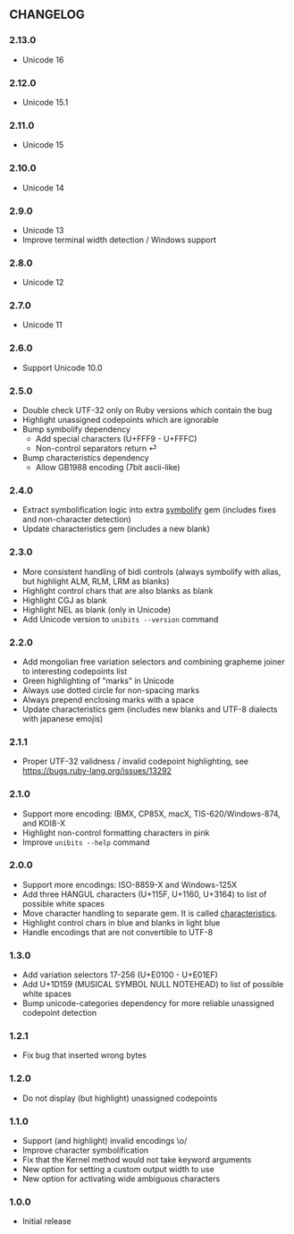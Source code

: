 ## CHANGELOG

### 2.13.0

* Unicode 16

### 2.12.0

* Unicode 15.1

### 2.11.0

* Unicode 15

### 2.10.0

* Unicode 14

### 2.9.0

* Unicode 13
* Improve terminal width detection / Windows support

### 2.8.0

* Unicode 12

### 2.7.0

* Unicode 11

### 2.6.0

* Support Unicode 10.0

### 2.5.0

* Double check UTF-32 only on Ruby versions which contain the bug
* Highlight unassigned codepoints which are ignorable
* Bump symbolify dependency
  * Add special characters (U+FFF9 - U+FFFC)
  * Non-control separators return ⏎
* Bump characteristics dependency
  * Allow GB1988 encoding (7bit ascii-like)

### 2.4.0

* Extract symbolification logic into extra [symbolify](https://github.com/janlelis/symbolify) gem (includes fixes and non-character detection)
* Update characteristics gem (includes a new blank)

### 2.3.0

* More consistent handling of bidi controls (always symbolify with alias, but highlight ALM, RLM, LRM as blanks)
* Highlight control chars that are also blanks as blank
* Highlight CGJ as blank
* Highlight NEL as blank (only in Unicode)
* Add Unicode version to `unibits --version` command

### 2.2.0

* Add mongolian free variation selectors and combining grapheme joiner to interesting codepoints list
* Green highlighting of "marks" in Unicode
* Always use dotted circle for non-spacing marks
* Always prepend enclosing marks with a space
* Update characteristics gem (includes new blanks and UTF-8 dialects with japanese emojis)

### 2.1.1

* Proper UTF-32 validness / invalid codepoint highlighting, see https://bugs.ruby-lang.org/issues/13292

### 2.1.0

* Support more encoding: IBMX, CP85X, macX, TIS-620/Windows-874, and KOI8-X
* Highlight non-control formatting characters in pink
* Improve `unibits --help` command

### 2.0.0

* Support more encodings: ISO-8859-X and Windows-125X
* Add three HANGUL characters (U+115F, U+1160, U+3164) to list of possible white spaces
* Move character handling to separate gem. It is called [characteristics](https://github.com/janlelis/characteristics).
* Highlight control chars in blue and blanks in light blue
* Handle encodings that are not convertible to UTF-8

### 1.3.0

* Add variation selectors 17-256 (U+E0100 - U+E01EF)
* Add U+1D159 (MUSICAL SYMBOL NULL NOTEHEAD) to list of possible white spaces
* Bump unicode-categories dependency for more reliable unassigned codepoint detection

### 1.2.1

* Fix bug that inserted wrong bytes

### 1.2.0

* Do not display (but highlight) unassigned codepoints

### 1.1.0

* Support (and highlight) invalid encodings \o/
* Improve character symbolification
* Fix that the Kernel method would not take keyword arguments
* New option for setting a custom output width to use
* New option for activating wide ambiguous characters

### 1.0.0

* Initial release

